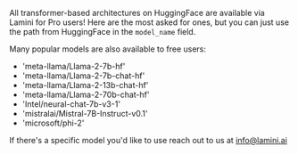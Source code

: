 All transformer-based architectures on HuggingFace are available via Lamini for Pro users! Here are the most asked for ones, but you can just use the path from HuggingFace in the `model_name` field.

Many popular models are also available to free users:

- 'meta-llama/Llama-2-7b-hf'
- 'meta-llama/Llama-2-7b-chat-hf'
- 'meta-llama/Llama-2-13b-chat-hf'
- 'meta-llama/Llama-2-70b-chat-hf'
- 'Intel/neural-chat-7b-v3-1'
- 'mistralai/Mistral-7B-Instruct-v0.1'
- 'microsoft/phi-2'

If there's a specific model you'd like to use reach out to us at info@lamini.ai

<!-- | Model name (size) | `model_name` field | Context size | Tier | Requests per month (limit)
| ----------------- | ------------------ | ------------ | ---- | ------------------ |
| Llama 2 Chat (7B) | `meta-llama/Llama-2-7b-chat-hf` | 4096 | Free | 1,000 |
| Llama 2 Chat (7B) | `meta-llama/Llama-2-7b-chat-hf` | 4096 | Pro | 10,000 |
| Llama 2 Chat (13B) | `meta-llama/Llama-2-13b-chat-hf` | 4096 | Pro | 10,000 |
| Llama 2 Chat (13B) | `meta-llama/Llama-2-13b-chat-hf` | 4096 | Organization | Unlimited |
| Llama 2 Chat (70B) | `meta-llama/Llama-2-70b-chat-hf` | 4096 | Pro | 10,000 |
| Llama 2 Chat (70B) | `meta-llama/Llama-2-70b-chat-hf` | 4096 | Organization | Unlimited |
| Mistral Instruct (7B) | `mistralai/Mistral-7B-Instruct-v0.1` | 4096 | Free | 1,000 |
| Mistral Instruct (7B) | `mistralai/Mistral-7B-Instruct-v0.1` | 4096 | Pro | 10,000 |
| Mistral Instruct (7B) | `mistralai/Mistral-7B-Instruct-v0.1` | 4096 | Organization | Unlimited |
| Top of 7B LLM Leaderboard | see [leaderboard](https://huggingface.co/spaces/HuggingFaceH4/open_llm_leaderboard) | xxxxxx | Free | 1,000 |
| Top of 7B LLM Leaderboard | see [leaderboard](https://huggingface.co/spaces/HuggingFaceH4/open_llm_leaderboard) | xxxxxx | Pro | 10,000 |
| Top of 7B LLM Leaderboard | see [leaderboard](https://huggingface.co/spaces/HuggingFaceH4/open_llm_leaderboard) | xxxxxx | Organization | Unlimited | -->
